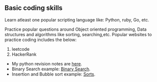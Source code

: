 ## Basic coding skills 

Learn atleast one popular scripting language like: Python, ruby, Go, etc. 

Practice popular questions around Object oriented programming, Data structures and algorithms like sorting, searching,etc. 
Popular websites to practice coding includes the below: 
1. leetcode
2. HackerRank 

* My python revision notes are [here](https://github.com/tahmed11/appsec_interview/blob/master/Coding/Basic_python.md).
* Binary Search example: [Binary Search](https://github.com/tahmed11/appsec_interview/blob/master/Coding/binary_search.py).
* Insertion and Bubble sort example: [Sorts](https://github.com/tahmed11/appsec_interview/blob/master/Coding/Sorts.py).
